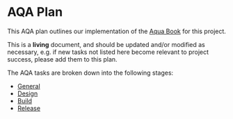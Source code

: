 # AQA Plan

This AQA plan outlines our implementation of the [Aqua Book](
https://www.gov.uk/government/publications/the-aqua-book-guidance-on-producing-quality-analysis-for-government) for
this project.

This is a **living** document, and should be updated and/or modified as necessary, e.g. if new tasks not listed here
become relevant to project success, please add them to this plan.

The AQA tasks are broken down into the following stages:

* [General](general.md)
* [Design](design.md)
* [Build](build.md)
* [Release](release.md)
